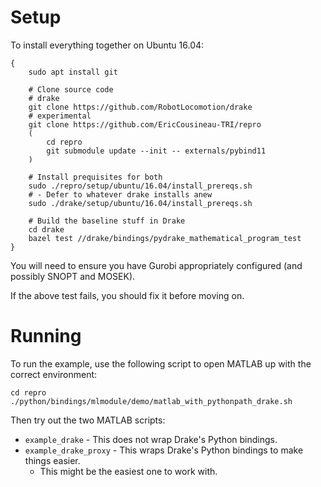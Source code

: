 # Setup

To install everything together on Ubuntu 16.04:

    {
        sudo apt install git

        # Clone source code
        # drake
        git clone https://github.com/RobotLocomotion/drake
        # experimental
        git clone https://github.com/EricCousineau-TRI/repro
        (
            cd repro
            git submodule update --init -- externals/pybind11
        )

        # Install prequisites for both
        sudo ./repro/setup/ubuntu/16.04/install_prereqs.sh
        # - Defer to whatever drake installs anew
        sudo ./drake/setup/ubuntu/16.04/install_prereqs.sh

        # Build the baseline stuff in Drake
        cd drake
        bazel test //drake/bindings/pydrake_mathematical_program_test
    }

You will need to ensure you have Gurobi appropriately configured (and possibly SNOPT and MOSEK).

If the above test fails, you should fix it before moving on.

# Running

To run the example, use the following script to open MATLAB up with the correct environment:

    cd repro
    ./python/bindings/mlmodule/demo/matlab_with_pythonpath_drake.sh

Then try out the two MATLAB scripts:

* `example_drake` - This does not wrap Drake's Python bindings.
* `example_drake_proxy` - This wraps Drake's Python bindings to make things easier.
    * This might be the easiest one to work with.
